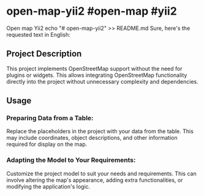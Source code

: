 # open-map-yii2 #open-map #yii2
Open map Yii2
echo "# open-map-yii2" >> README.md
Sure, here's the requested text in English:

## Project Description

This project implements OpenStreetMap support without the need for plugins or widgets. This allows integrating OpenStreetMap functionality directly into the project without unnecessary complexity and dependencies.

## Usage

### Preparing Data from a Table:
Replace the placeholders in the project with your data from the table. This may include coordinates, object descriptions, and other information required for display on the map.

### Adapting the Model to Your Requirements:
Customize the project model to suit your needs and requirements. This can involve altering the map's appearance, adding extra functionalities, or modifying the application's logic.
